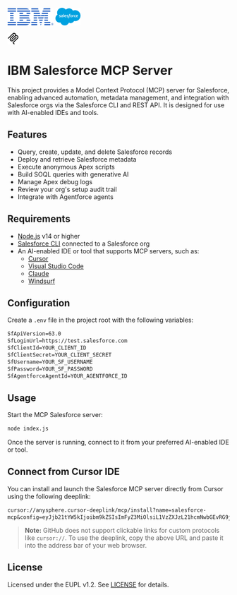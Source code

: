 <p>
  <img src="resources/images/ibmLogo.png" alt="IBM Logo" height="40"/>
  <img src="resources/images/salesforceLogo.png" alt="Salesforce Logo" height="40"/>
</p>

<img src="resources/images/mcpLogo.png" alt="MCP Logo" height="26"/>

# IBM Salesforce MCP Server

This project provides a Model Context Protocol (MCP) server for Salesforce, enabling advanced automation, metadata management, and integration with Salesforce orgs via the Salesforce CLI and REST API. It is designed for use with AI-enabled IDEs and tools.

## Features

- Query, create, update, and delete Salesforce records
- Deploy and retrieve Salesforce metadata
- Execute anonymous Apex scripts
- Build SOQL queries with generative AI
- Manage Apex debug logs
- Review your org's setup audit trail
- Integrate with Agentforce agents

## Requirements

- [Node.js](https://nodejs.org/) v14 or higher
- [Salesforce CLI](https://developer.salesforce.com/tools/salesforcecli) connected to a Salesforce org
- An AI-enabled IDE or tool that supports MCP servers, such as:
  - [Cursor](https://www.cursor.com)
  - [Visual Studio Code](https://code.visualstudio.com)
  - [Claude](https://claude.ai)
  - [Windsurf](https://windsurf.com/editor)

## Configuration

Create a `.env` file in the project root with the following variables:

```
SfApiVersion=63.0
SfLoginUrl=https://test.salesforce.com
SfClientId=YOUR_CLIENT_ID
SfClientSecret=YOUR_CLIENT_SECRET
SfUsername=YOUR_SF_USERNAME
SfPassword=YOUR_SF_PASSWORD
SfAgentforceAgentId=YOUR_AGENTFORCE_ID
```

## Usage

Start the MCP Salesforce server:

```bash
node index.js
```

Once the server is running, connect to it from your preferred AI-enabled IDE or tool.

## Connect from Cursor IDE

You can install and launch the Salesforce MCP server directly from Cursor using the following deeplink:

```
cursor://anysphere.cursor-deeplink/mcp/install?name=salesforce-mcp&config=eyJjb21tYW5kIjoibm9kZSIsImFyZ3MiOlsiL1VzZXJzL21hcmNwbGEvRG9jdW1lbnRzL0ZlaW5hL1Byb2plY3Rlcy9tY3AvbWNwX3NhbGVzZm9yY2UvaW5kZXguanMiXSwiZW52Ijp7ImFwaVZlcnNpb24iOiI2My4wIiwibG9naW5VcmwiOiJodHRwczovL3Rlc3Quc2FsZXNmb3JjZS5jb20iLCJhZ2VudGZvcmNlQWdlbnRJZCI6IllPVVJfQUdFTlRGT1JDRV9JRCJ9fQ==
```

> **Note:** GitHub does not support clickable links for custom protocols like `cursor://`. To use the deeplink, copy the above URL and paste it into the address bar of your web browser.

## License

Licensed under the EUPL v1.2. See [LICENSE](LICENSE) for details.